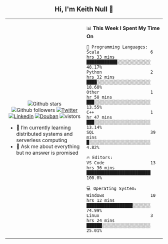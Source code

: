 <h2 align="center"> Hi, I'm Keith Null 👋 </h2>

<table>
    <tr>
        <td valign="center" width="50%">
            <p align="center">
              <img src="https://img.shields.io/github/stars/keithnull?style=social" alt="Github stars" />
              <img src="https://img.shields.io/github/followers/keithnull?style=social" alt="Github followers" />
              <a href="https://twitter.com/_keithnull"><img src="https://img.shields.io/badge/@__keithnull-1DA1F2?style=flat&logo=Twitter&logoColor=white" alt="Twitter"/></a>
              <a href="https://www.linkedin.com/in/wuzhengke/?locale=en_US"><img src="https://img.shields.io/badge/@wuzhengke-0073b1?style=flat&logo=LinkedIn&logoColor=white" alt="Linkedin" /></a>
              <a href="https://www.douban.com/people/keith1"><img src="https://img.shields.io/badge/@keith1-007722?style=flat&logo=Douban&logoColor=white" alt="Douban" /></a>
              <img src="https://visitor-badge.glitch.me/badge?page_id=keithnull" alt="vistors" />
            </p>
            <ul>
                <li>🌱 I’m currently learning distributed systems and serverless computing</li>
                <li>💬 Ask me about everything but no answer is promised</li>
            </ul>
        </td>
       <td valign="top" width="50%">
    
<!--START_SECTION:waka-->
📊 **This Week I Spent My Time On** 

```text
💬 Programming Languages: 
Scala                    6 hrs 33 mins       ████████████░░░░░░░░░░░░░   48.17% 
Python                   2 hrs 32 mins       ████░░░░░░░░░░░░░░░░░░░░░   18.68% 
Other                    1 hr 50 mins        ███░░░░░░░░░░░░░░░░░░░░░░   13.55% 
C++                      1 hr 47 mins        ███░░░░░░░░░░░░░░░░░░░░░░   13.14% 
SQL                      39 mins             █░░░░░░░░░░░░░░░░░░░░░░░░   4.82%

🔥 Editors: 
VS Code                  13 hrs 36 mins      █████████████████████████   100.0%

💻 Operating System: 
Windows                  10 hrs 12 mins      ██████████████████░░░░░░░   74.99% 
Linux                    3 hrs 24 mins       ██████░░░░░░░░░░░░░░░░░░░   25.01%

```


<!--END_SECTION:waka-->
</td></tr>
</table>


